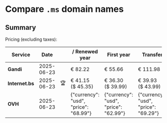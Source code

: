 # Compare `.ms` domain names

## Summary

Pricing (excluding taxes):

| Service | Date |  | / Renewed year | First year | Transfer | Restoration |
|--|--|--|--|--|--|--|
| **Gandi** | 2025-06-23 |  | € 82.22 | € 55.66 | € 111.98 | € 55.66 |
| **Internet.bs** | 2025-06-23 | 🏆 | € 41.15<br>($ 45.35) | € 36.30<br>($ 39.99) | € 39.93<br>($ 43.99) | € 66.59<br>($ 73.39) |
| **OVH** | 2025-06-23 |  | {"currency": "usd", "price": "68.99"} | {"currency": "usd", "price": "62.99"} | {"currency": "usd", "price": "69.29"} |  |
